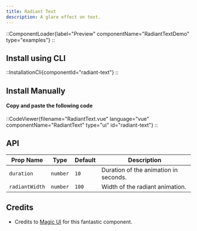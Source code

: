 ```yaml
---
title: Radiant Text
description: A glare effect on text.
---
```


::ComponentLoader{label="Preview" componentName="RadiantTextDemo" type="examples"}
::

## Install using CLI

::InstallationCli{componentId="radiant-text"}
::

## Install Manually

#### Copy and paste the following code

::CodeViewer{filename="RadiantText.vue" language="vue" componentName="RadiantText" type="ui" id="radiant-text"}
::

## API

| Prop Name      | Type     | Default | Description                           |
| -------------- | -------- | ------- | ------------------------------------- |
| `duration`     | `number` | `10`    | Duration of the animation in seconds. |
| `radiantWidth` | `number` | `100`   | Width of the radiant animation.       |

## Credits

- Credits to [Magic UI](https://magicui.design/docs/components/animated-shiny-text) for this fantastic component.
